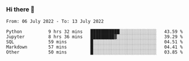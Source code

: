 ### Hi there 👋

<!--START_SECTION:waka-->

```text
From: 06 July 2022 - To: 13 July 2022

Python          9 hrs 32 mins   ███████████░░░░░░░░░░░░░░   43.59 %
Jupyter         8 hrs 36 mins   █████████▓░░░░░░░░░░░░░░░   39.29 %
SQL             59 mins         █░░░░░░░░░░░░░░░░░░░░░░░░   04.51 %
Markdown        57 mins         █░░░░░░░░░░░░░░░░░░░░░░░░   04.41 %
Other           50 mins         █░░░░░░░░░░░░░░░░░░░░░░░░   03.85 %
```

<!--END_SECTION:waka-->
